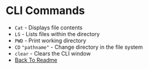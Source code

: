 # CLI Commands
- `Cat` - Displays file contents
- `LS` - Lists files within the directory 
- `PWD` - Print working directory
- `CD` `"pathname"` - Change directory in the file system
- `clear` - Clears the CLI window
- [Back To Readme](../README.md)
